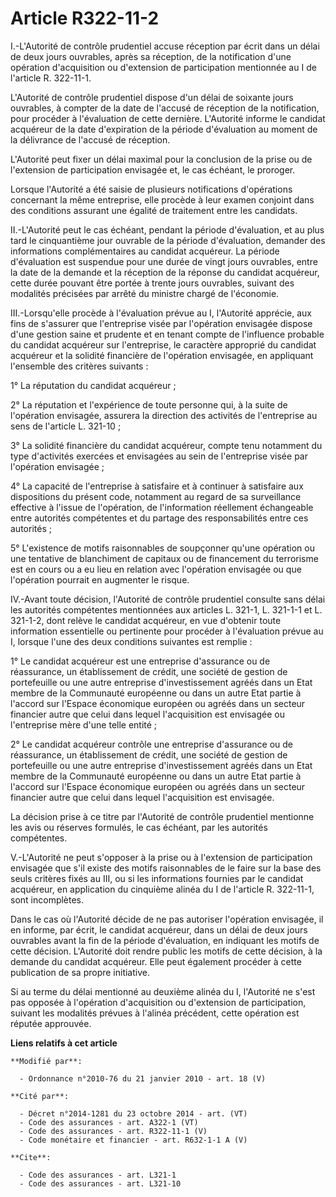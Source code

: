 # Article R322-11-2

I.-L'Autorité de contrôle prudentiel accuse réception par écrit dans un délai de deux jours ouvrables, après sa réception, de
la notification d'une opération d'acquisition ou d'extension de participation mentionnée au I de l'article R. 322-11-1. 

L'Autorité de contrôle prudentiel dispose d'un délai de soixante jours ouvrables, à compter de la date de l'accusé de
réception de la notification, pour procéder à l'évaluation de cette dernière. L'Autorité informe le candidat acquéreur de la
date d'expiration de la période d'évaluation au moment de la délivrance de l'accusé de réception. 

L'Autorité peut fixer un délai maximal pour la conclusion de la prise ou de l'extension de participation envisagée et, le cas
échéant, le proroger. 

Lorsque l'Autorité a été saisie de plusieurs notifications d'opérations concernant la même entreprise, elle procède à leur
examen conjoint dans des conditions assurant une égalité de traitement entre les candidats. 

II.-L'Autorité peut le cas échéant, pendant la période d'évaluation, et au plus tard le cinquantième jour ouvrable de la
période d'évaluation, demander des informations complémentaires au candidat acquéreur. La période d'évaluation est suspendue
pour une durée de vingt jours ouvrables, entre la date de la demande et la réception de la réponse du candidat acquéreur,
cette durée pouvant être portée à trente jours ouvrables, suivant des modalités précisées par arrêté du ministre chargé de
l'économie. 

III.-Lorsqu'elle procède à l'évaluation prévue au I, l'Autorité apprécie, aux fins de s'assurer que l'entreprise visée par
l'opération envisagée dispose d'une gestion saine et prudente et en tenant compte de l'influence probable du candidat
acquéreur sur l'entreprise, le caractère approprié du candidat acquéreur et la solidité financière de l'opération envisagée,
en appliquant l'ensemble des critères suivants : 

1° La réputation du candidat acquéreur ; 

2° La réputation et l'expérience de toute personne qui, à la suite de l'opération envisagée, assurera la direction des
activités de l'entreprise au sens de l'article L. 321-10 ; 

3° La solidité financière du candidat acquéreur, compte tenu notamment du type d'activités exercées et envisagées au sein de
l'entreprise visée par l'opération envisagée ; 

4° La capacité de l'entreprise à satisfaire et à continuer à satisfaire aux dispositions du présent code, notamment au regard
de sa surveillance effective à l'issue de l'opération, de l'information réellement échangeable entre autorités compétentes et
du partage des responsabilités entre ces autorités ; 

5° L'existence de motifs raisonnables de soupçonner qu'une opération ou une tentative de blanchiment de capitaux ou de
financement du terrorisme est en cours ou a eu lieu en relation avec l'opération envisagée ou que l'opération pourrait en
augmenter le risque. 

IV.-Avant toute décision, l'Autorité de contrôle prudentiel consulte sans délai les autorités compétentes mentionnées aux
articles L. 321-1, L. 321-1-1 et L. 321-1-2, dont relève le candidat acquéreur, en vue d'obtenir toute information
essentielle ou pertinente pour procéder à l'évaluation prévue au I, lorsque l'une des deux conditions suivantes est
remplie : 

1° Le candidat acquéreur est une entreprise d'assurance ou de réassurance, un établissement de crédit, une société de gestion
de portefeuille ou une autre entreprise d'investissement agréés dans un Etat membre de la Communauté européenne ou dans un
autre Etat partie à l'accord sur l'Espace économique européen ou agréés dans un secteur financier autre que celui dans lequel
l'acquisition est envisagée ou l'entreprise mère d'une telle entité ; 

2° Le candidat acquéreur contrôle une entreprise d'assurance ou de réassurance, un établissement de crédit, une société de
gestion de portefeuille ou une autre entreprise d'investissement agréés dans un Etat membre de la Communauté européenne ou
dans un autre Etat partie à l'accord sur l'Espace économique européen ou agréés dans un secteur financier autre que celui
dans lequel l'acquisition est envisagée. 

La décision prise à ce titre par l'Autorité de contrôle prudentiel mentionne les avis ou réserves formulés, le cas échéant,
par les autorités compétentes.

V.-L'Autorité ne peut s'opposer à la prise ou à l'extension de participation envisagée que s'il existe des motifs
raisonnables de le faire sur la base des seuls critères fixés au III, ou si les informations fournies par le candidat
acquéreur, en application du cinquième alinéa du I de l'article R. 322-11-1, sont incomplètes. 

Dans le cas où l'Autorité décide de ne pas autoriser l'opération envisagée, il en informe, par écrit, le candidat acquéreur,
dans un délai de deux jours ouvrables avant la fin de la période d'évaluation, en indiquant les motifs de cette décision.
L'Autorité doit rendre public les motifs de cette décision, à la demande du candidat acquéreur. Elle peut également procéder
à cette publication de sa propre initiative. 

Si au terme du délai mentionné au deuxième alinéa du I, l'Autorité ne s'est pas opposée à l'opération d'acquisition ou
d'extension de participation, suivant les modalités prévues à l'alinéa précédent, cette opération est réputée approuvée.

**Liens relatifs à cet article**

	**Modifié par**:

	  - Ordonnance n°2010-76 du 21 janvier 2010 - art. 18 (V)

	**Cité par**:

	  - Décret n°2014-1281 du 23 octobre 2014 - art. (VT)
	  - Code des assurances - art. A322-1 (VT)
	  - Code des assurances - art. R322-11-1 (V)
	  - Code monétaire et financier - art. R632-1-1 A (V)

	**Cite**:

	  - Code des assurances - art. L321-1
	  - Code des assurances - art. L321-10
